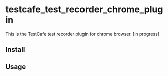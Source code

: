 # testcafe_test_recorder_chrome_plugin

This is the TestCafe test recorder plugin for chrome browser. [in progress]

## Install


## Usage


